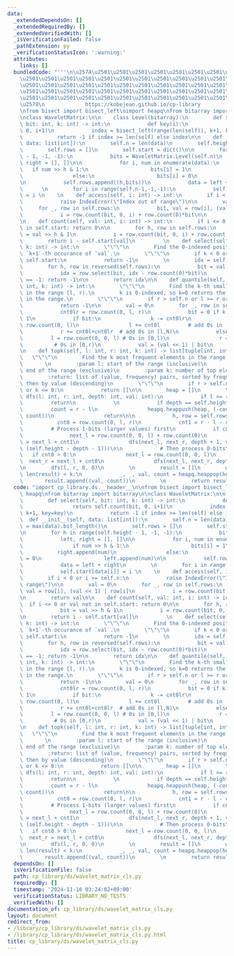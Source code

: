 ```yaml
---
data:
  _extendedDependsOn: []
  _extendedRequiredBy: []
  _extendedVerifiedWith: []
  _isVerificationFailed: false
  _pathExtension: py
  _verificationStatusIcon: ':warning:'
  attributes:
    links: []
  bundledCode: "'''\n\u257A\u2501\u2501\u2501\u2501\u2501\u2501\u2501\u2501\u2501\u2501\
    \u2501\u2501\u2501\u2501\u2501\u2501\u2501\u2501\u2501\u2501\u2501\u2501\u2501\
    \u2501\u2501\u2501\u2501\u2501\u2501\u2501\u2501\u2501\u2501\u2501\u2501\u2501\
    \u2501\u2501\u2501\u2501\u2501\u2501\u2501\u2501\u2501\u2501\u2501\u2501\u2501\
    \u2501\u2501\u2501\u2501\u2501\u2501\u2501\u2501\u2501\u2501\u2501\u2501\u2501\
    \u2578\n             https://kobejean.github.io/cp-library               \n'''\n\
    \nfrom bisect import bisect_left\nimport heapq\nfrom bitarray import bitarray\n\
    \nclass WaveletMatrix:\n\n    class Level(bitarray):\n        def select(self,\
    \ bit: int, k: int) -> int:\n            def key(i):\n                return self.count(bit,\
    \ 0, i+1)\n            index = bisect_left(range(len(self)), k+1, key=key)\n \
    \           return -1 if index >= len(self) else index\n\n    def __init__(self,\
    \ data: list[int]):\n        self.n = len(data)\n        self.height = max(data).bit_length()\n\
    \        self.rows = []\n        self.start = dict()\n\n        for h in range(self.height\
    \ - 1, -1, -1):\n            bits = WaveletMatrix.Level(self.n)\n            left,\
    \ right = [], []\n\n            for i, num in enumerate(data):\n             \
    \   if num >> h & 1:\n                    bits[i] = 1\n                    right.append(num)\n\
    \                else:\n                    bits[i] = 0\n                    left.append(num)\n\
    \n            self.rows.append((h,bits))\n            data = left + right\n  \
    \      \n        for i in range(self.n-1,-1,-1):\n            self.start[data[i]]\
    \ = i \n    \n    def access(self, i: int) -> int:\n        if i < 0 or i >= self.n:\n\
    \            raise IndexError(\"Index out of range\")\n\n        val = 0\n   \
    \     for _, row in self.rows:\n            bit, val = row[i], (val << 1) | row[i]\n\
    \            i = row.count(bit, 0, i) + row.count(0)*bit\n\n        return val\n\
    \n    def count(self, val: int, i: int) -> int:\n        if i <= 0 or val not\
    \ in self.start: return 0\n\n        for h, row in self.rows:\n            bit\
    \ = val >> h & 1\n            i = row.count(bit, 0, i) + row.count(0)*bit\n\n\
    \        return i - self.start[val]\n         \n    def select(self, val: int,\
    \ k: int) -> int:\n        \"\"\"\n        Find the 0-indexed position of the\
    \ `k+1`-th occurance of `val`.\n        \"\"\"\n        if k < 0 or val not in\
    \ self.start:\n            return -1\n        \n        idx = self.start[val]+k\n\
    \        for h, row in reversed(self.rows):\n            bit = val >> h & 1\n\
    \            idx = row.select(bit, idx - row.count(0)*bit)\n            if idx\
    \ == -1: return -1\n\n        return idx\n\n    def quantile(self, l: int, r:\
    \ int, k: int) -> int:\n        \"\"\"\n        Find the k-th smallest element\
    \ in the range [l, r).\n        k is 0-indexed, so k=0 returns the minimum element\
    \ in the range.\n        \"\"\"\n        if r > self.n or l >= r or k >= r - l:\n\
    \            return -1\n\n        val = 0\n        for _, row in self.rows:\n\
    \            cnt0lr = row.count(0, l, r)\n            bit = 0 if k < cnt0lr else\
    \ 1\n            if bit:\n                k -= cnt0lr\n                cnt0l =\
    \ row.count(0, l)\n                l += cnt0l         # add 0s in [l,N)\n    \
    \            r += cnt0l+cnt0lr  # add 0s in [l,N)\n            else:\n       \
    \         l = row.count(0, 0, l) # 0s in [0,l)\n                r = l+cnt0lr \
    \          # 0s in [0,r)\n            val = (val << 1) | bit\n        return val\n\
    \n    def topk(self, l: int, r: int, k: int) -> list[tuple[int, int]]:\n     \
    \   \"\"\"\n        Find the k most frequent elements in the range [l, r).\n \
    \       \n        :param l: start of the range (inclusive)\n        :param r:\
    \ end of the range (exclusive)\n        :param k: number of top elements to return\n\
    \        :return: list of (value, frequency) pairs, sorted by frequency (descending),\
    \ then by value (descending)\n        \"\"\"\n        if r > self.n or l >= r\
    \ or k <= 0:\n            return []\n\n        heap = []\n        \n        def\
    \ dfs(l: int, r: int, depth: int, val: int):\n            if l >= r:\n       \
    \         return\n            \n            if depth == self.height:\n       \
    \         count = r - l\n                heapq.heappush(heap, (-count, -val, val,\
    \ count))\n                return\n\n            h, row = self.rows[depth]\n \
    \           cnt0 = row.count(0, l, r)\n            cnt1 = r - l - cnt0\n\n   \
    \         # Process 1-bits (larger values) first\n            if cnt1 > 0:\n \
    \               next_l = row.count(0, 0, l) + row.count(0)\n                next_r\
    \ = next_l + cnt1\n                dfs(next_l, next_r, depth + 1, val | (1 <<\
    \ (self.height - depth - 1)))\n\n            # Then process 0-bits\n         \
    \   if cnt0 > 0:\n                next_l = row.count(0, 0, l)\n              \
    \  next_r = next_l + cnt0\n                dfs(next_l, next_r, depth + 1, val)\n\
    \n        dfs(l, r, 0, 0)\n        \n        result = []\n        while heap and\
    \ len(result) < k:\n            _, _, val, count = heapq.heappop(heap)\n     \
    \       result.append((val, count))\n        \n        return result\n"
  code: "import cp_library.ds.__header__\n\nfrom bisect import bisect_left\nimport\
    \ heapq\nfrom bitarray import bitarray\n\nclass WaveletMatrix:\n\n    class Level(bitarray):\n\
    \        def select(self, bit: int, k: int) -> int:\n            def key(i):\n\
    \                return self.count(bit, 0, i+1)\n            index = bisect_left(range(len(self)),\
    \ k+1, key=key)\n            return -1 if index >= len(self) else index\n\n  \
    \  def __init__(self, data: list[int]):\n        self.n = len(data)\n        self.height\
    \ = max(data).bit_length()\n        self.rows = []\n        self.start = dict()\n\
    \n        for h in range(self.height - 1, -1, -1):\n            bits = WaveletMatrix.Level(self.n)\n\
    \            left, right = [], []\n\n            for i, num in enumerate(data):\n\
    \                if num >> h & 1:\n                    bits[i] = 1\n         \
    \           right.append(num)\n                else:\n                    bits[i]\
    \ = 0\n                    left.append(num)\n\n            self.rows.append((h,bits))\n\
    \            data = left + right\n        \n        for i in range(self.n-1,-1,-1):\n\
    \            self.start[data[i]] = i \n    \n    def access(self, i: int) -> int:\n\
    \        if i < 0 or i >= self.n:\n            raise IndexError(\"Index out of\
    \ range\")\n\n        val = 0\n        for _, row in self.rows:\n            bit,\
    \ val = row[i], (val << 1) | row[i]\n            i = row.count(bit, 0, i) + row.count(0)*bit\n\
    \n        return val\n\n    def count(self, val: int, i: int) -> int:\n      \
    \  if i <= 0 or val not in self.start: return 0\n\n        for h, row in self.rows:\n\
    \            bit = val >> h & 1\n            i = row.count(bit, 0, i) + row.count(0)*bit\n\
    \n        return i - self.start[val]\n         \n    def select(self, val: int,\
    \ k: int) -> int:\n        \"\"\"\n        Find the 0-indexed position of the\
    \ `k+1`-th occurance of `val`.\n        \"\"\"\n        if k < 0 or val not in\
    \ self.start:\n            return -1\n        \n        idx = self.start[val]+k\n\
    \        for h, row in reversed(self.rows):\n            bit = val >> h & 1\n\
    \            idx = row.select(bit, idx - row.count(0)*bit)\n            if idx\
    \ == -1: return -1\n\n        return idx\n\n    def quantile(self, l: int, r:\
    \ int, k: int) -> int:\n        \"\"\"\n        Find the k-th smallest element\
    \ in the range [l, r).\n        k is 0-indexed, so k=0 returns the minimum element\
    \ in the range.\n        \"\"\"\n        if r > self.n or l >= r or k >= r - l:\n\
    \            return -1\n\n        val = 0\n        for _, row in self.rows:\n\
    \            cnt0lr = row.count(0, l, r)\n            bit = 0 if k < cnt0lr else\
    \ 1\n            if bit:\n                k -= cnt0lr\n                cnt0l =\
    \ row.count(0, l)\n                l += cnt0l         # add 0s in [l,N)\n    \
    \            r += cnt0l+cnt0lr  # add 0s in [l,N)\n            else:\n       \
    \         l = row.count(0, 0, l) # 0s in [0,l)\n                r = l+cnt0lr \
    \          # 0s in [0,r)\n            val = (val << 1) | bit\n        return val\n\
    \n    def topk(self, l: int, r: int, k: int) -> list[tuple[int, int]]:\n     \
    \   \"\"\"\n        Find the k most frequent elements in the range [l, r).\n \
    \       \n        :param l: start of the range (inclusive)\n        :param r:\
    \ end of the range (exclusive)\n        :param k: number of top elements to return\n\
    \        :return: list of (value, frequency) pairs, sorted by frequency (descending),\
    \ then by value (descending)\n        \"\"\"\n        if r > self.n or l >= r\
    \ or k <= 0:\n            return []\n\n        heap = []\n        \n        def\
    \ dfs(l: int, r: int, depth: int, val: int):\n            if l >= r:\n       \
    \         return\n            \n            if depth == self.height:\n       \
    \         count = r - l\n                heapq.heappush(heap, (-count, -val, val,\
    \ count))\n                return\n\n            h, row = self.rows[depth]\n \
    \           cnt0 = row.count(0, l, r)\n            cnt1 = r - l - cnt0\n\n   \
    \         # Process 1-bits (larger values) first\n            if cnt1 > 0:\n \
    \               next_l = row.count(0, 0, l) + row.count(0)\n                next_r\
    \ = next_l + cnt1\n                dfs(next_l, next_r, depth + 1, val | (1 <<\
    \ (self.height - depth - 1)))\n\n            # Then process 0-bits\n         \
    \   if cnt0 > 0:\n                next_l = row.count(0, 0, l)\n              \
    \  next_r = next_l + cnt0\n                dfs(next_l, next_r, depth + 1, val)\n\
    \n        dfs(l, r, 0, 0)\n        \n        result = []\n        while heap and\
    \ len(result) < k:\n            _, _, val, count = heapq.heappop(heap)\n     \
    \       result.append((val, count))\n        \n        return result\n"
  dependsOn: []
  isVerificationFile: false
  path: cp_library/ds/wavelet_matrix_cls.py
  requiredBy: []
  timestamp: '2024-11-16 03:24:02+09:00'
  verificationStatus: LIBRARY_NO_TESTS
  verifiedWith: []
documentation_of: cp_library/ds/wavelet_matrix_cls.py
layout: document
redirect_from:
- /library/cp_library/ds/wavelet_matrix_cls.py
- /library/cp_library/ds/wavelet_matrix_cls.py.html
title: cp_library/ds/wavelet_matrix_cls.py
---
```

